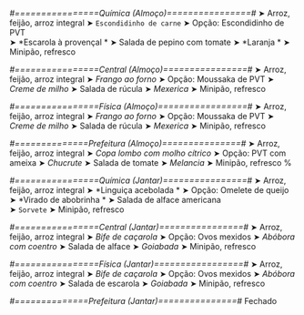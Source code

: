 
*#================Química (Almoço)================#*
➤ Arroz, feijão, arroz integral
➤ `Escondidinho de carne`
➤ Opção: Escondidinho de PVT  
➤ *Escarola à provençal *
➤ Salada de pepino com tomate 
➤ *Laranja  *
➤ Minipão, refresco

*#================Central (Almoço)================#*
➤ Arroz, feijão, arroz integral
➤ *Frango ao forno*
➤ Opção: Moussaka de PVT
➤ *Creme de milho*
➤ Salada de rúcula
➤ *Mexerica*
➤ Minipão, refresco

*#================Física (Almoço)=================#*
➤ Arroz, feijão, arroz integral
➤ *Frango ao forno*
➤ Opção: Moussaka de PVT
➤ *Creme de milho*
➤ Salada de rúcula
➤ *Mexerica*
➤ Minipão, refresco

*#==============Prefeitura (Almoço)===============#*
➤ Arroz, feijão, arroz integral
➤ *Copa lombo com molho cítrico*
➤ Opção: PVT com ameixa
➤ *Chucrute*
➤ Salada de tomate
➤ *Melancia*
➤ Minipão, refresco
%

*#================Química (Jantar)================#*
➤ Arroz, feijão, arroz integral
➤ *Linguiça acebolada *
➤ Opção: Omelete de queijo  
➤ *Virado de abobrinha *
➤ Salada de alface americana  
➤ `Sorvete`
➤ Minipão, refresco

*#================Central (Jantar)================#*
➤ Arroz, feijão, arroz integral
➤ *Bife de caçarola*
➤ Opção: Ovos mexidos
➤ *Abóbora com coentro*
➤ Salada de alface
➤ *Goiabada*
➤ Minipão, refresco

*#================Física (Jantar)=================#*
➤ Arroz, feijão, arroz integral
➤ *Bife de caçarola*
➤ Opção: Ovos mexidos
➤ *Abóbora com coentro*
➤ Salada de escarola
➤ *Goiabada*
➤ Minipão, refresco

*#==============Prefeitura (Jantar)===============#*
Fechado
